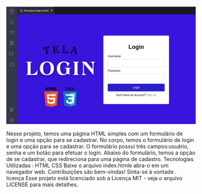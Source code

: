 <img src="TelaLogin.png">

Nesse projeto, temos uma página HTML simples com um formulário de login e uma opção para se cadastrar. 
No corpo, temos o formulário de login e uma opção para se cadastrar. 
O formulário possui três campos:usuário, senha e um botão para efetuar o login. 
Abaixo do formulário, temos a opção de se cadastrar, que redireciona para uma página de cadastro.
Tecnologias Utilizadas :
HTML
CSS 
Baixe o arquivo index.htmle abra-o em um navegador web.
Contribuições são bem-vindas! Sinta-se à vontade .
licença
Esse projeto está licenciado sob a Licença MIT - veja o arquivo LICENSE para mais detalhes.
